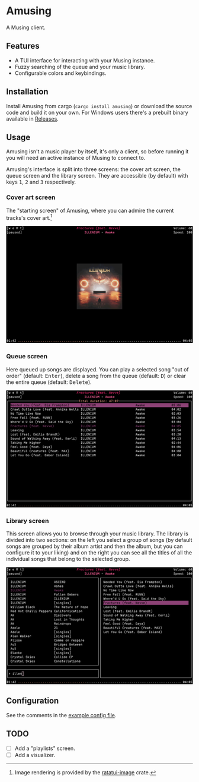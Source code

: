 # Amusing

A Musing client.

## Features
- A TUI interface for interacting with your Musing instance.
- Fuzzy searching of the queue and your music library.
- Configurable colors and keybindings.

## Installation
Install Amusing from cargo (`cargo install amusing`) or download the source code and build it on your own. For Windows users there's a prebuilt binary available in [Releases](https://github.com/alfazet/amusing/releases).

## Usage
Amusing isn't a music player by itself, it's only a client, so before running it you will need an active instance of Musing to connect to.

Amusing's interface is split into three screens: the cover art screen, the queue screen and the library screen.
They are accessible (by default) with keys <kbd>1</kbd>, <kbd>2</kbd> and <kbd>3</kbd> respectively.

### Cover art screen
The "starting screen" of Amusing, where you can admire the current tracks's cover art.[^1]

![musing cover art screen](https://github.com/alfazet/amusing/blob/main/images/cover.png)

### Queue screen
Here queued up songs are displayed. You can play a selected song "out of order" (default: <kbd>Enter</kbd>),
delete a song from the queue (default: <kbd>D</kbd>) or clear the entire queue (default: <kbd>Delete</kbd>).

![musing queue screen](https://github.com/alfazet/amusing/blob/main/images/queue.png)

### Library screen
This screen allows you to browse through your music library. The library is divided into two sections: on the left you select a group of songs (by default songs are grouped by their album artist and then the album, but you can configure it to your liking) and on the right you can see all the titles of all the individual songs that belong to the selected group.

![musing library screen](https://github.com/alfazet/amusing/blob/main/images/library.png)

## Configuration
See the comments in the [example config file](./example_config.toml).

[^1]: Image rendering is provided by the [ratatui-image](https://github.com/benjajaja/ratatui-image/) crate.

## TODO
- [ ] Add a "playlists" screen.
- [ ] Add a visualizer.
